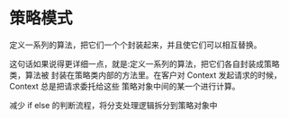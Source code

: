 # 策略模式

定义一系列的算法，把它们一个个封装起来，并且使它们可以相互替换。

这句话如果说得更详细一点，就是:定义一系列的算法，把它们各自封装成策略类，算法被 封装在策略类内部的方法里。在客户对 Context 发起请求的时候，Context 总是把请求委托给这些 策略对象中间的某一个进行计算。

减少 if else 的判断流程，将分支处理逻辑拆分到策略对象中
